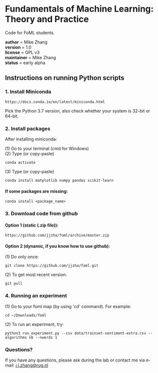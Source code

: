 # Fundamentals of Machine Learning: Theory and Practice

Code for FoML students.

__author__ = Mike Zhang  
__version__ = 1.0  
__license__ = GPL v3  
__maintainer__ = Mike Zhang  
__status__ = early alpha  

## Instructions on running Python scripts
### 1. Install Miniconda

    https://docs.conda.io/en/latest/miniconda.html    
Pick the Python 3.7 version, also check whether your system is 32-bit or 64-bit.  

### 2. Install packages

After installing miniconda:  

(1) Go to your terminal (cmd for Windows)  
(2) Type (or copy-paste)  

    conda activate  

(3) Type (or copy-paste)  

    conda install matplotlib numpy pandas scikit-learn  

#### If some packages are missing:  

    conda install <package_name>

### 3. Download code from github

#### Option 1 (static (.zip file)):  
    https://github.com/jjzha/foml/archive/master.zip  

#### Option 2 (dynamic, if you know how to use github):  
(1) Do only once:  

    git clone https://github.com/jjzha/foml.git  

(2) To get most recent version:  

    git pull

### 4. Running an experiment

(1) Go to your foml map (by using 'cd' command). For example:  

    cd ~/Downloads/foml

(2) To run an experiment, try:  

    python3 run_experiment.py --csv data/trainset-sentiment-extra.csv --algorithms nb --nwords 1

### Questions?

If you have any questions, please ask during the lab or contact me via e-mail:
    j.j.zhang@rug.nl

